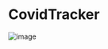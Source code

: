 # CovidTracker
![image](https://github.com/ketan1705/CovidTracker/assets/61119469/30dea23f-6fe6-4290-9b34-4e8e7ea2c62b)
